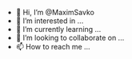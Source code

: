 - 👋 Hi, I’m @MaximSavko
- 👀 I’m interested in ...
- 🌱 I’m currently learning ...
- 💞️ I’m looking to collaborate on ...
- 📫 How to reach me ...

<!---
MaximSavko/MaximSavko is a ✨ special ✨ repository because its `README.md` (this file) appears on your GitHub profile.
You can click the Preview link to take a look at your changes.
--->
